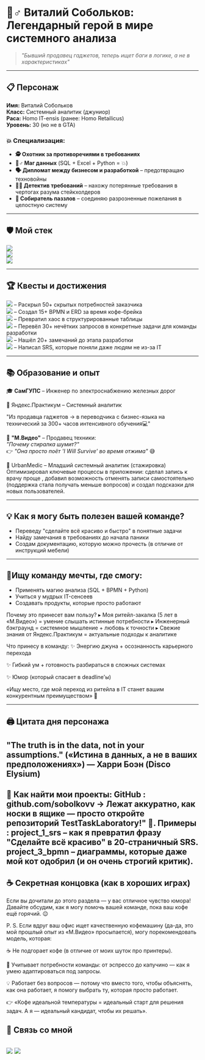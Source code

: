 # 🧙♂ Виталий Собольков: Легендарный герой в мире системного анализа  

> *"Бывший продавец гаджетов, теперь ищет баги в логике, а не в характеристиках"*  

---

## 📋 Персонаж  
**Имя:** Виталий Собольков  
**Класс:** Системный аналитик (джуниор)  
**Раса:** Homo IT-ensis (ранее: Homo Retailicus)  
**Уровень:** 30 (но не в GTA)  

### 💥 Специализация:  
- **🕵️ Охотник за противоречиями в требованиях**  
- **🧙♂️ Маг данных** (SQL + Excel + Python = 💥)
- **🗣️ Дипломат между бизнесом и разработкой** – предотвращаю техновойны  
- **🕵️‍♂️ Детектив требований** – нахожу потерянные требования в чертогах разума стейкхолдеров  
- **🧩 Собиратель паззлов** – соединяю разрозненные пожелания в целостную систему  

---

## 🛡️ Мой стек  
[![](https://img.shields.io/badge/SQL%20%7C%20BPMN%20%7C%20User%20Stories-blue )](https://github.com/vitalysobolkov )  
[![](https://img.shields.io/badge/Confluence%20%7C%20Figma%20%7C%20Excel-orange )](https://github.com/vitalysobolkov )  
[![](https://img.shields.io/badge/Python%20%7C%20Data%20Analysis-yellow )](https://github.com/vitalysobolkov )  

---

## 🏆 Квесты и достижения   
[![](https://img.shields.io/badge/Детектив_требований-brightgreen)](https://github.com/vitalysobolkov) – Раскрыл 50+ скрытых потребностей заказчика  
[![](https://img.shields.io/badge/Мастер_диаграмм-blue)](https://github.com/vitalysobolkov) – Создал 15+ BPMN и ERD за время кофе-брейка  
[![](https://img.shields.io/badge/Маг_данных-purple)](https://github.com/vitalysobolkov) – Превратил хаос в структурированные таблицы  
[![](https://img.shields.io/badge/Переводчик_бизнеса-orange)](https://github.com/vitalysobolkov) – Перевёл 30+ нечётких запросов в конкретные задачи для команды разработки  
[![](https://img.shields.io/badge/Охотник_за_багами-red)](https://github.com/vitalysobolkov) – Нашёл 20+ замечаний до этапа разработки  
[![](https://img.shields.io/badge/Создатель_документации-yellow)](https://github.com/vitalysobolkov) – Написал SRS, которые поняли даже людям не из-за IT 

---

## 📚 Образование и опыт  
🎓 **СамГУПС** – Инженер по электроснабжению железных дорог  

🎯 Яндекс.Практикум – Системный аналитик

"Из продавца гаджетов → в переводчика с бизнес-языка на технический за 300+ часов интенсивного обучения💻"

💼 **"М.Видео"** – Продавец техники:  
  *"Почему стиралка шумит?"*  
  👉 *"Она просто поёт 'I Will Survive' во время отжима"* 😅  
  
  💼 UrbanMedic – Младший системный аналитик (стажировка)
 Оптимизировал ключевые процессы в приложении: сделал запись к врачу проще , добавил возможность отменять записи самостоятельно 
  (поддержка стала получать меньше вопросов) и создал подсказки для новых пользователей.
  

---

## 💡 Как я могу быть полезен вашей команде?  
- Переведу "сделайте всё красиво и быстро" в понятные задачи  
- Найду замечания в требованиях до начала паники 
- Создам документацию, которую можно прочесть (в отличие от инструкций мебели)  

---

## 🎯Ищу команду мечты, где смогу:
 + Применять магию анализа (SQL + BPMN + Python)
+ Учиться у мудрых IT-сенсеев
+ Создавать продукты, которые просто работают

Почему это принесет вам пользу?
▸ Моя ритейл-закалка (5 лет в «М.Видео») = умение слышать истинные потребности
▸ Инженерный бэкграунд = системное мышление + любовь к точности
▸ Свежие знания от Яндекс.Практикум = актуальные подходы к аналитике

Что принесу в команду:
✨ Энергию джуна + осознанность карьерного перехода

✨ Гибкий ум + готовность разбираться в сложных системах

✨ Юмор (который спасает в deadline'ы)

«Ищу место, где мой переход из ритейла в IT станет вашим конкурентным преимуществом» 💫

---

## 🖨️ Цитата дня персонажа 
"The truth is in the data, not in your assumptions."
(«Истина в данных, а не в ваших предположениях»)
— Харри Боэн 
(Disco Elysium)
---
📁 Как найти мои проекты:
GitHub : github.com/sobolkovv → Лежат аккуратно, как носки в ящике — просто откройте репозиторий TestTaskLaboratory!" 📁.
Примеры :
project_1_srs – как я превратил фразу "Сделайте всё красиво" в 20-страничный SRS.
project_3_bpmn – диаграммы, которые даже мой кот одобрил (и он очень строгий критик).
---
## ☕ Секретная концовка (как в хороших играх) 
Если вы дочитали до этого раздела — у вас отличное чувство юмора! Давайте обсудим, как я могу помочь вашей команде, пока ваш кофе ещё горячий. 😉

P. S.
Если вдруг ваш офис ищет качественную кофемашину (да-да, это мой прошлый опыт из «М.Видео» просыпается), могу порекомендовать модель, которая:

☕ Не подгорает кофе (в отличие от моих шуток про принтеры).

🧐 Учитывает потребности команды: от эспрессо до капучино — как я умею адаптироваться под запросы.

💡 Работает без вопросов — потому что вместо того, чтобы объяснять, как она работает, я помогу выбрать ту, которая просто работает.

👉 «Кофе идеальной температуры = идеальный старт для решения задач. А я — идеальный кандидат, чтобы их решать».

## 📩 Связь со мной
[![](https://img.shields.io/badge/Telegram-@ya_vitalyan-blue)](https://t.me/ya_vitalyan)
[![](https://img.shields.io/badge/Email-vitaly.sobolkov@yandex.ru-green)](mailto:vitaly.sobolkov@yandex.ru)  
---
